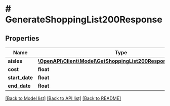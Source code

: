 # # GenerateShoppingList200Response

## Properties

Name | Type | Description | Notes
------------ | ------------- | ------------- | -------------
**aisles** | [**\OpenAPI\Client\Model\GetShoppingList200ResponseAislesInner[]**](GetShoppingList200ResponseAislesInner.md) |  |
**cost** | **float** |  |
**start_date** | **float** |  |
**end_date** | **float** |  |

[[Back to Model list]](../../README.md#models) [[Back to API list]](../../README.md#endpoints) [[Back to README]](../../README.md)
